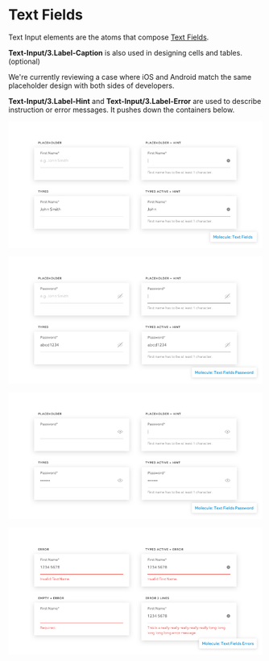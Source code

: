 # Text Fields

Text Input elements are the atoms that compose [Text Fields](text-fields.md).

**Text-Input/3.Label-Caption** is also used in designing cells and tables. \(optional\)

We're currently reviewing a case where iOS and Android match the same placeholder design with both sides of developers.

**Text-Input/3.Label-Hint** and **Text-Input/3.Label-Error** are used to describe instruction or error messages. It pushes down the containers below.



![](../.gitbook/assets/molecule-text-field-01.png)

![](../.gitbook/assets/molecule-text-field-02.png)

![](../.gitbook/assets/molecule-text-field-03.png)

![](../.gitbook/assets/molecule-text-field-04.png)

